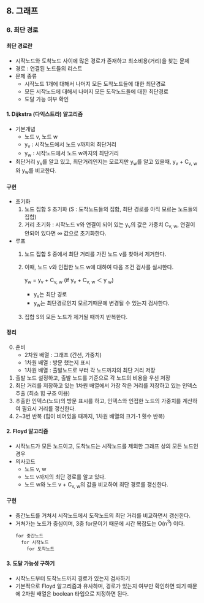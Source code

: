 ## 8. 그래프
### 6. 최단 경로
#### 최단 경로란
- 시작노드와 도착노드 사이에 많은 경로가 존재하고 최소비용(거리)을 찾는 문제
- 경로 : 연결된 노드들의 리스트
- 문제 종류
  - 시작노드 1개에 대해서 나머지 모든 도착노드들에 대한 최단경로
  - 모든 시작노드에 대해서 나머지 모든 도착노드들에 대한 최단경로
  - 도달 가능 여부 확인

#### 1. Dijkstra (다익스트라) 알고리즘
- 기본개념
  - 노드 v, 노드 w
  - y<sub>v</sub> : 시작노드에서 노드 v까지의 최단거리
  - y<sub>w</sub> : 시작노드에서 노드 w까지의 최단거리
- 최단거리 y<sub>v</sub>를 알고 있고, 최단거리인지는 모르지만 y<sub>w</sub>를 알고 있을때, y<sub>v</sub> + C<sub>v, w</sub> 와 y<sub>w</sub>를 비교한다.

#### 구현
- 초기화
    1. 노드 집합 S 초기화 (S : 도착노드들의 집합, 최단 경로를 아직 모르는 노드들의 집합)
    2. 거리 초기화 : 시작노드 v와 연결이 되어 있는 y<sub>v</sub>의 값은 가중치 C<sub>v, w</sub>, 연결이 안되어 있다면 ∞ 값으로 초기화한다.
- 루프
    1. 노드 집합 S 중에서 최단 거리를 가진 노드 v를 찾아서 제거한다.
    2. 이때, 노드 v와 인접한 노드 w에 대하여 다음 조건 검사를 실시한다.

        y<sub>w</sub> = y<sub>v</sub> + C<sub>v, w</sub> (if y<sub>v</sub> + C<sub>v, w</sub> ＜ y <sub>w</sub>)

        - y<sub>v</sub>는 최단 경로
        - y<sub>w</sub>는 최단경로인지 모르기때문에 변경될 수 있는지 검사한다.
    3. 집합 S의 모든 노드가 제거될 때까지 반복한다.

#### 정리
0. 준비
   - 2차원 배열 : 그래프 (간선, 가중치)
   - 1차원 배열 : 방문 했는지 표시
   - 1차원 배열 : 출발노드로 부터 각 노드까지의 최단 거리 저장
1. 출발 노드 설정하고, 출발 노드를 기준으로 각 노드의 비용을 우선 저장
2. 최단 거리를 저장하고 있는 1차원 배열에서 가장 작은 거리를 저장하고 있는 인덱스 추출 (최소 힙 구조 이용)
3. 추출한 인덱스(노드)의 방문 표시를 하고, 인덱스와 인접한 노드의 가중치를 계산하여 필요시 거리를 갱신한다.
4. 2~3번 반복 (힙이 비어있을 때까지, 1차원 배열의 크기-1 횟수 반복)

#### 2. Floyd 알고리즘
- 시작노드가 모든 노드이고, 도착노드는 시작노드를 제외한 그래프 상의 모든 노드인 경우
- 의사코드
  - 노드 v, w
  - 노드 v까지의 최단 경로를 알고 있다.
  - 노드 w와 노드 v + C<sub>v, w</sub>의 값을 비교하여 최단 경로를 갱신한다.

#### 구현
- 중간노드를 거쳐서 시작노드에서 도착노드의 최단 거리를 비교하면서 갱신한다.
- 거쳐가는 노드가 중심이며, 3중 for문이기 때문에 시간 복잡도는 O(n<sup>3</sup>) 이다.
  ```
  for 중간노드
    for 시작노드
      for 도착노드
  ```

#### 3. 도달 가능성 구하기
- 시작노드부터 도착노드까지 경로가 있는지 검사하기
- 기본적으로 Floyd 알고리즘과 유사하며, 경로가 있는지 여부만 확인하면 되기 때문에 2차원 배열은 boolean 타입으로 지정하면 된다.